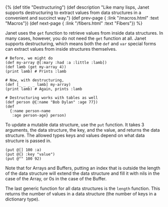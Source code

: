 {%
(def title "Destructuring")
(def description "Like many lisps, Janet supports destructuring to
 extract values from data structures in a convenient and succinct way.")
(def prev-page {
 :link "/macros.html"
 :text "Macros"})
(def next-page {
 :link "/fibers.html"
 :text "Fibers"})
%}

Janet uses the `get` function to retrieve values from inside data
structures.  In many cases, however, you do not need the `get`
function at all. Janet supports destructuring, which means both the
`def` and `var` special forms can extract values from inside
structures themselves.

```janet
# Before, we might do
(def my-array @[:mary :had :a :little :lamb])
(def lamb (get my-array 4))
(print lamb) # Prints :lamb

# Now, with destructuring,
(def [_ _ _ _ lamb] my-array)
(print lamb) # Again, prints :lamb

# Destructuring works with tables as well
(def person @{:name "Bob Dylan" :age 77})
(def
  {:name person-name
   :age person-age} person)
```

To update a mutable data structure, use the `put` function. It takes 3 arguments, the data structure,
the key, and the value, and returns the data structure. The allowed types keys and values
depend on what data structure is passed in.

```janet
(put @[] 100 :a)
(put @{} :key "value")
(put @"" 100 92)
```

Note that for Arrays and Buffers, putting an index that is outside the length of the data structure
will extend the data structure and fill it with nils in the case of the Array,
or 0s in the case of the Buffer.

The last generic function for all data structures is the `length` function. This returns the number of
values in a data structure (the number of keys in a dictionary type).

